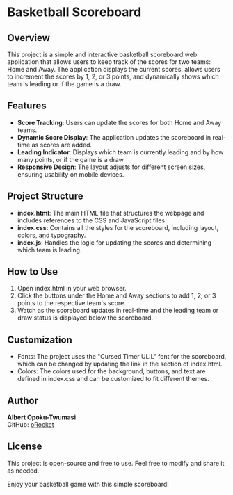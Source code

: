 # Basketball Scoreboard
## Overview
This project is a simple and interactive basketball scoreboard web application that allows users to keep track of the scores for two teams: Home and Away. The application displays the current scores, allows users to increment the scores by 1, 2, or 3 points, and dynamically shows which team is leading or if the game is a draw.

## Features
 - **Score Tracking**: Users can update the scores for both Home and Away teams.
 - **Dynamic Score Display**: The application updates the scoreboard in real-time as scores are added.
 - **Leading Indicator**: Displays which team is currently leading and by how many points, or if the game is a draw.
 - **Responsive Design**: The layout adjusts for different screen sizes, ensuring usability on mobile devices.

## Project Structure
 - **index.html**: The main HTML file that structures the webpage and includes references to the CSS and JavaScript files.
 - **index.css**: Contains all the styles for the scoreboard, including layout, colors, and typography.
 - **index.js**: Handles the logic for updating the scores and determining which team is leading.

## How to Use
 1. Open index.html in your web browser.
 2. Click the buttons under the Home and Away sections to add 1, 2, or 3 points to the respective team's score.
 3. Watch as the scoreboard updates in real-time and the leading team or draw status is displayed below the scoreboard.

## Customization
 - Fonts: The project uses the "Cursed Timer ULiL" font for the scoreboard, which can be changed by updating the link in the <head> section of index.html.
 - Colors: The colors used for the background, buttons, and text are defined in index.css and can be customized to fit different themes.

## Author
**Albert Opoku-Twumasi**  
GitHub: [oRocket](https://github.com/oRocket)

## License
This project is open-source and free to use. Feel free to modify and share it as needed.

Enjoy your basketball game with this simple scoreboard!